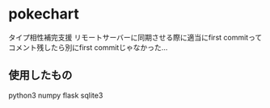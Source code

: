 # pokechart
タイプ相性補完支援
リモートサーバーに同期させる際に適当にfirst commitってコメント残したら別にfirst commitじゃなかった…

## 使用したもの
python3
numpy
flask
sqlite3
